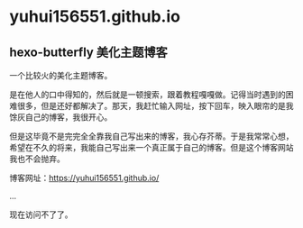 # yuhui156551.github.io

## hexo-butterfly 美化主题博客

一个比较火的美化主题博客。

是在他人的口中得知的，然后就是一顿搜索，跟着教程嘎嘎做。记得当时遇到的困难很多，但是还好都解决了。那天，我赶忙输入网址，按下回车，映入眼帘的是我馀灰自己的博客，我很开心。

但是这毕竟不是完完全全靠我自己写出来的博客，我心存芥蒂。于是我常常心想，希望在不久的将来，我能自己写出来一个真正属于自己的博客。但是这个博客网站我也不会抛弃。

博客网址：https://yuhui156551.github.io/

...

现在访问不了了。
